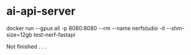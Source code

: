# ai-api-server

docker run --gpus all -p 8080:8080 --rm --name nerfstudio -it --shm-size=12gb test-nerf-fastapi

Not finished . . .
